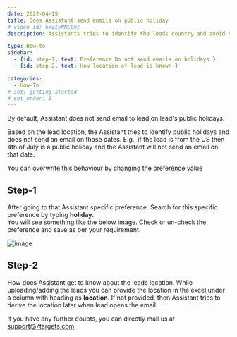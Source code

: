 ```yaml
---
date: 2022-04-15
title: Does Assistant send emails on public holiday
# video_id: 6xyI5NNCCmc
description: Assistants tries to identify the leads country and avoid sending emails on public holidays. Off course you can overwrite this behaviour via the Assistant preference.

type: How-to
sidebar:
  - {id: step-1, text: Preference Do not send emails on holidays }
  - {id: step-2, text: How location of lead is known }

categories:
  - How-To
# set: getting-started
# set_order: 3
---
```

By default, Assistant does not send email to lead on lead's public holidays.

Based on the lead location, the Assistant tries to identify public holidays and does not send an email on those dates. E.g., if the lead is from the US then 4th of July is a public holiday and the Assistant will not send an email on that date.

You can overwrite this behaviour by changing the preference value

## Step-1
After going to that Assistant specific preference. Search for this specific preference by typing **holiday**.   
You will see something like the below image. Check or un-check the preference and save as per your requirement.

![image](../../images/preference-send-email-on-holidays.png)

## Step-2
How does Assistant get to know about the leads location. While uploading/adding the leads you can provide the location in the excel under a column with heading as **location**. 
If not provided, then Assistant tries to derive the location later when lead opens the email. 

If you have any further doubts, you can directly mail us at support@7targets.com.

